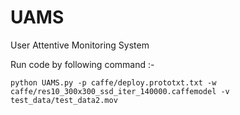 # UAMS
User Attentive Monitoring System

Run code by following command :-

```
python UAMS.py -p caffe/deploy.prototxt.txt -w caffe/res10_300x300_ssd_iter_140000.caffemodel -v test_data/test_data2.mov
```
